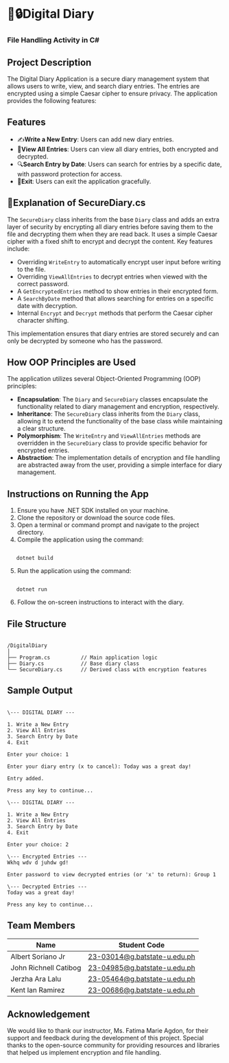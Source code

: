 # 📓🔒**Digital Diary** 

### **File Handling Activity in C#**

## Project Description

The Digital Diary Application is a secure diary management system that allows users to write, view, and search diary entries. The entries are encrypted using a simple Caesar cipher to ensure privacy. The application provides the following features:

## Features

- ✍️**Write a New Entry**: Users can add new diary entries.
- 📖**View All Entries**: Users can view all diary entries, both encrypted and decrypted.
- 🔍**Search Entry by Date**: Users can search for entries by a specific date, with password protection for access.
- 🚪**Exit**: Users can exit the application gracefully.

## 🔐Explanation of SecureDiary.cs 

The `SecureDiary` class inherits from the base `Diary` class and adds an extra layer of security by encrypting all diary entries before saving them to the file and decrypting them when they are read back. It uses a simple Caesar cipher with a fixed shift to encrypt and decrypt the content. Key features include:

- Overriding `WriteEntry` to automatically encrypt user input before writing to the file.
- Overriding `ViewAllEntries` to decrypt entries when viewed with the correct password.
- A `GetEncryptedEntries` method to show entries in their encrypted form.
- A `SearchByDate` method that allows searching for entries on a specific date with decryption.
- Internal `Encrypt` and `Decrypt` methods that perform the Caesar cipher character shifting.

This implementation ensures that diary entries are stored securely and can only be decrypted by someone who has the password.

## How OOP Principles are Used

The application utilizes several Object-Oriented Programming (OOP) principles:

- **Encapsulation**: The `Diary` and `SecureDiary` classes encapsulate the functionality related to diary management and encryption, respectively.
- **Inheritance**: The `SecureDiary` class inherits from the `Diary` class, allowing it to extend the functionality of the base class while maintaining a clear structure.
- **Polymorphism**: The `WriteEntry` and `ViewAllEntries` methods are overridden in the `SecureDiary` class to provide specific behavior for encrypted entries.
- **Abstraction**: The implementation details of encryption and file handling are abstracted away from the user, providing a simple interface for diary management.

## Instructions on Running the App

1. Ensure you have .NET SDK installed on your machine.
2. Clone the repository or download the source code files.
3. Open a terminal or command prompt and navigate to the project directory.
4. Compile the application using the command: 
```

   dotnet build

```
5. Run the application using the command: 
```

   dotnet run

```
6. Follow the on-screen instructions to interact with the diary.

## File Structure
```

/DigitalDiary
│
├── Program.cs          // Main application logic
├── Diary.cs            // Base diary class
└── SecureDiary.cs      // Derived class with encryption features

```

## Sample Output
```

\--- DIGITAL DIARY ---

1. Write a New Entry
2. View All Entries
3. Search Entry by Date
4. Exit

Enter your choice: 1

Enter your diary entry (x to cancel): Today was a great day!

Entry added.

Press any key to continue...

\--- DIGITAL DIARY ---

1. Write a New Entry
2. View All Entries
3. Search Entry by Date
4. Exit

Enter your choice: 2

\--- Encrypted Entries ---
Wkhq wdv d juhdw gd!

Enter password to view decrypted entries (or 'x' to return): Group 1

\--- Decrypted Entries ---
Today was a great day!

Press any key to continue...

```

## Team Members

| Name                   | Student Code                 |
|------------------------|------------------------------|
| Albert Soriano Jr      | 23-03014@g.batstate-u.edu.ph |
| John Richnell Catibog  | 23-04985@g.batstate-u.edu.ph |
| Jerzha Ara Lalu        | 23-05464@g.batstate-u.edu.ph |
| Kent Ian Ramirez       | 23-00686@g.batstate-u.edu.ph |

## Acknowledgement

We would like to thank our instructor, Ms. Fatima Marie Agdon, for their support and feedback during the development of this project. Special thanks to the open-source community for providing resources and libraries that helped us implement encryption and file handling.
